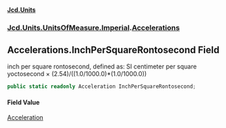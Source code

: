 #### [Jcd.Units](index.md 'index')
### [Jcd.Units.UnitsOfMeasure.Imperial](Jcd.Units.UnitsOfMeasure.Imperial.md 'Jcd.Units.UnitsOfMeasure.Imperial').[Accelerations](Accelerations.md 'Jcd.Units.UnitsOfMeasure.Imperial.Accelerations')

## Accelerations.InchPerSquareRontosecond Field

inch per square rontosecond, defined as: SI centimeter per square yoctosecond × (2.54)/((1.0/1000.0)*(1.0/1000.0))

```csharp
public static readonly Acceleration InchPerSquareRontosecond;
```

#### Field Value
[Acceleration](Acceleration.md 'Jcd.Units.UnitTypes.Acceleration')